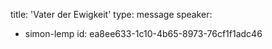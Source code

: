 title: 'Vater der Ewigkeit'
type: message
speaker:
  - simon-lemp
id: ea8ee633-1c10-4b65-8973-76cf1f1adc46
